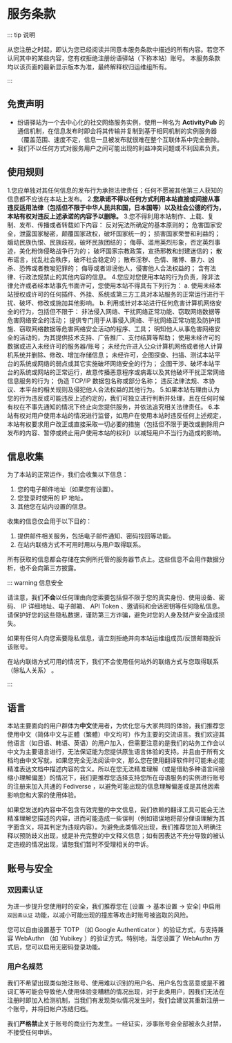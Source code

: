 # 服务条款 <Badge type="warning" text="tos" vertical="top" />

::: tip 说明

从您注册之时起，即认为您已经阅读并同意本服务条款中描述的所有内容。若您不认同其中的某些内容，您有权拒绝注册纷语驿站（下称本站）账号。
本服务条款均以该页面的最新显示版本为准，最终解释权归运维组所有。

:::

## 免责声明

- 纷语驿站为一个去中心化的社交网络服务实例，使用一种名为 **ActivityPub** 的通信机制，在信息发布时即会将其传输并复制到基于相同机制的实例服务器（覆盖范围、速度不定，信息一旦被发布就很难在整个互联体系中完全删除。
- 我们不以任何方式对服务用户之间可能出现的利益冲突问题或不利因素负责。

## 使用规则

1.您应单独对其任何信息的发布行为承担法律责任；任何不愿被其他第三人获知的信息都不应该在本站上发布。
2.**您承诺不得以任何方式利用本站直接或间接从事违反适用法律（包括但不限于中华人民共和国，日本国等）以及社会公德的行为，本站有权对违反上述承诺的内容予以删除。**
3.您不得利用本站制作、上载、复制、发布、传播或者转载如下内容：
    反对宪法所确定的基本原则的；
    危害国家安全，泄露国家秘密，颠覆国家政权，破坏国家统一的；
    损害国家荣誉和利益的；
    煽动民族仇恨、民族歧视，破坏民族团结的；
    侮辱、滥用英烈形象，否定英烈事迹，美化粉饰侵略战争行为的；
    破坏国家宗教政策，宣扬邪教和封建迷信的；
    散布谣言，扰乱社会秩序，破坏社会稳定的；
    散布淫秽、色情、赌博、暴力、凶杀、恐怖或者教唆犯罪的；
    侮辱或者诽谤他人，侵害他人合法权益的；
    含有法律、行政法规禁止的其他内容的信息。
4.您应对您使用本站的行为负责，除非法律允许或者经本站事先书面许可，您使用本站不得具有下列行为：
    a. 使用未经本站授权或许可的任何插件、外挂、系统或第三方工具对本站服务的正常运行进行干扰、破坏、修改或施加其他影响。
    b. 利用或针对本站进行任何危害计算机网络安全的行为，包括但不限于：
        非法侵入网络、干扰网络正常功能、窃取网络数据等危害网络安全的活动；
        提供专门用于从事侵入网络、干扰网络正常功能及防护措施、窃取网络数据等危害网络安全活动的程序、工具；
        明知他人从事危害网络安全的活动的，为其提供技术支持、广告推广、支付结算等帮助；
        使用未经许可的数据或进入未经许可的服务器/账号；
        未经允许进入公众计算机网络或者他人计算机系统并删除、修改、增加存储信息；
        未经许可，企图探查、扫描、测试本站平台的系统或网络的弱点或其它实施破坏网络安全的行为；
        企图干涉、破坏本站平台的系统或网站的正常运行，故意传播恶意程序或病毒以及其他破坏干扰正常网络信息服务的行为；
        伪造 TCP/IP 数据包名称或部分名称；
        违反法律法规、本协议、本平台的相关规则及侵犯他人合法权益的其他行为。
5.如果本站有理由认为您的行为违反或可能违反上述约定的，我们可独立进行判断并处理，且在任何时候有权在不事先通知的情况下终止向您提供服务，并依法追究相关法律责任。
6.本站有权对用户使用本站的情况进行监督，如用户在使用本站时违反任何上述规定，本站有权要求用户改正或直接采取一切必要的措施（包括但不限于更改或删除用户发布的内容、暂停或终止用户使用本站的权利）以减轻用户不当行为造成的影响。




## 信息收集

为了本站的正常运作，我们会收集以下信息：

1. 您的电子邮件地址（如果您有设置）。
2. 您登录时使用的 IP 地址。
3. 其他您在站内设置的信息。

收集的信息仅会用于以下目的：

1. 提供邮件相关服务，包括电子邮件通知、密码找回等功能。
2. 在站内联络方式不可用时用以与用户取得联系。

所有获取的信息都会存储在实例所托管的服务器节点上。这些信息不会用作数据分析，也不会向第三方披露。

::: warning 信息安全

请注意，我们**不会**以任何理由向您索要包括但不限于您的真实身份、使用设备、密码、 IP 详细地址、电子邮箱、 API Token 、邀请码和会话密钥等任何隐私信息。请保护好您的这些隐私数据，谨防第三方诈骗，避免对您的人身及财产安全造成损失。

如果有任何人向您索要隐私信息，请立刻拒绝并向本站运维组成员/反馈邮箱投诉该账号。

在站内联络方式可用的情况下，我们不会使用任何站外的联络方式与您取得联系（除私人关系） 。

:::

## 语言

本站主要面向的用户群体为**中文**使用者，为优化您与大家共同的体验，我们推荐您使用中文（简体中文与正體（繁體）中文均可）作为主要的交流语言。我们欢迎其他语言（如日语、韩语、英语）的用户加入，但需要注意的是我们的站务工作会以中文为主要语言进行，无法保证能为您提供原生语言体验的支持。并且由于所有文档均由中文写就，如果您完全无法阅读中文，那么您在使用翻译软件时可能未必能精准表达文档中描述内容的含义。所以在您无法精准理解（或是借助多种语言间接缩小理解偏差）的情况下，我们更推荐您选择支持您所在母语服务的实例进行账号的注册来加入共通的 Fediverse ，以避免可能出现的信息理解偏差或是其他因素影响您和大家的使用体验。

如果您发送的内容中不包含有效完整的中文信息，我们依赖的翻译工具可能会无法精准理解您描述的内容，进而可能造成一些误判（例如错误地将部分俚语理解为其字面含义，将其判定为违规内容）。为避免此类情况出现，我们推荐您加入明确注释以预防歧义出现，或是补充完整的中文释义信息；如有因表达不充分导致的被认定违规的情况出现，请恕我们暂时不受理相关的申诉。

## 账号与安全

### 双因素认证

为进一步提升您使用时的安全，我们推荐您在 [设置 -> 基本设置 -> 安全] 中启用 `双因素认证` 功能，以减小可能出现的撞库等攻击时账号被盗取的风险。

您可以自由设置基于 TOTP （如 Google Authenticator ）的验证方式，与支持兼容 WebAuthn （如 Yubikey ）的验证方式。特别地，当您设置了 WebAuthn 方式后，您可以启用无密码登录功能。

### 用户名规范

我们不希望出现类似抢注账号、使用难以识别的用户名、用户名包含恶意或是不雅词汇等可能会导致他人使用体验变糟糕的情况出现，对于此类用户，因我们无法在注册时即加入检测机制，当我们有发现类似情况发生时，我们会建议其重新注册一个账号，并将旧帐户冻结归档。

我们**严格禁止**关于账号的商业行为发生。一经证实，涉事账号会全部被永久封禁，不接受任何申诉。